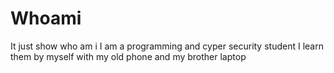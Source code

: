# Whoami
It just show who am i
I am a programming and cyper security student
I learn them by myself 
with my old phone and my brother laptop
